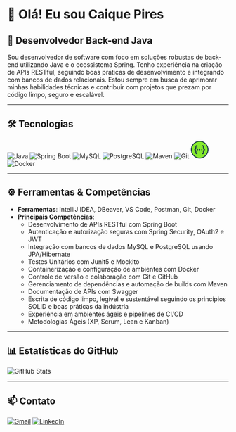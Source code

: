 # 👋 Olá! Eu sou Caique Pires

## 💼 Desenvolvedor Back-end Java

Sou desenvolvedor de software com foco em soluções robustas de back-end utilizando Java e o ecossistema Spring. Tenho experiência na criação de APIs RESTful, seguindo boas práticas de desenvolvimento e integrando com bancos de dados relacionais. Estou sempre em busca de aprimorar minhas habilidades técnicas e contribuir com projetos que prezam por código limpo, seguro e escalável.

---

## 🛠️ Tecnologias

<p align="left">
  <img src="https://cdn.jsdelivr.net/gh/devicons/devicon/icons/java/java-original.svg" width="40" height="40" alt="Java"/>
  <img src="https://cdn.jsdelivr.net/gh/devicons/devicon/icons/spring/spring-original.svg" width="40" height="40" alt="Spring Boot"/>
  <img src="https://cdn.jsdelivr.net/gh/devicons/devicon/icons/mysql/mysql-original.svg" width="40" height="40" alt="MySQL"/>
  <img src="https://cdn.jsdelivr.net/gh/devicons/devicon/icons/postgresql/postgresql-original.svg" width="40" height="40" alt="PostgreSQL"/>
  <img src="https://cdn.jsdelivr.net/gh/devicons/devicon/icons/maven/maven-original.svg" width="40" height="40" alt="Maven"/>
  <img src="https://cdn.jsdelivr.net/gh/devicons/devicon/icons/git/git-original.svg" width="40" height="40" alt="Git"/>
  <img src="https://raw.githubusercontent.com/devicons/devicon/master/icons/swagger/swagger-original.svg" width="40" height="40" alt="Swagger"/>
  <img src="https://cdn.jsdelivr.net/gh/devicons/devicon/icons/docker/docker-original.svg" width="50" height="50" alt="Docker"/>
</p>

---

## ⚙️ Ferramentas & Competências

- **Ferramentas**: IntelliJ IDEA, DBeaver, VS Code, Postman, Git, Docker  
- **Principais Competências**:
  - Desenvolvimento de APIs RESTful com Spring Boot
  - Autenticação e autorização seguras com Spring Security, OAuth2 e JWT
  - Integração com bancos de dados MySQL e PostgreSQL usando JPA/Hibernate
  - Testes Unitários com Junit5 e Mockito
  - Containerização e configuração de ambientes com Docker
  - Controle de versão e colaboração com Git e GitHub
  - Gerenciamento de dependências e automação de builds com Maven
  - Documentação de APIs com Swagger
  - Escrita de código limpo, legível e sustentável seguindo os princípios SOLID e boas práticas da indústria
  - Experiência em ambientes ágeis e pipelines de CI/CD
  - Metodologias Ágeis (XP, Scrum, Lean e Kanban)

---

## 📊 Estatísticas do GitHub

![GitHub Stats](https://github-readme-stats.vercel.app/api?username=caiquepirs&show_icons=true&theme=radical)

---

## 📫 Contato

[![Gmail](https://img.shields.io/badge/Email-Gmail-red?style=flat&logo=gmail)](mailto:pirescaiq@gmail.com)
[![LinkedIn](https://img.shields.io/badge/LinkedIn-LinkedIn-blue?style=flat&logo=linkedin)](https://www.linkedin.com/in/caique-pires-8843aa332)


